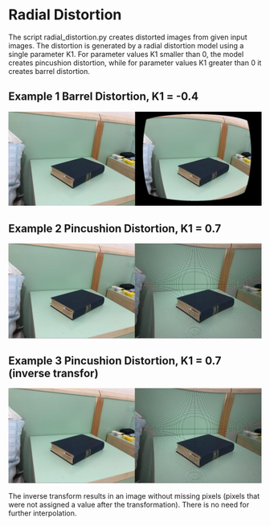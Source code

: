 # Radial Distortion

The script radial_distortion.py creates distorted images from given input images.
The distortion is generated by a radial distortion model using a single parameter K1.
For parameter values K1 smaller than 0, the model creates pincushion distortion,
while for parameter values K1 greater than 0 it creates barrel distortion.

## Example 1 Barrel Distortion, K1 = -0.4

![image_barrel_distortion](../images/radial_distortion_barrel_README.PNG)

## Example 2 Pincushion Distortion, K1 = 0.7

![image_pincushion_distortion](../images/radial_distortion_pincushion1_README.PNG)

## Example 3 Pincushion Distortion, K1 = 0.7 (inverse transfor)

![image_pincushion_distortion](../images/radial_distortion_pincushion1_README.PNG)

The inverse transform results in an image without missing pixels (pixels that were not assigned a value after the transformation). There is no need for further interpolation.
